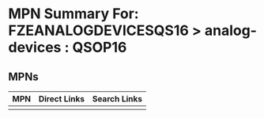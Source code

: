 



# MPN Summary For: FZEANALOGDEVICESQS16 > analog-devices : QSOP16

## MPNs
  

|MPN|Direct Links|Search Links|
| :--- | :--- | :--- |
||||
